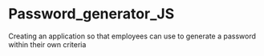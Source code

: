 # Password_generator_JS
Creating an application so that employees can use to generate a password within their own criteria
